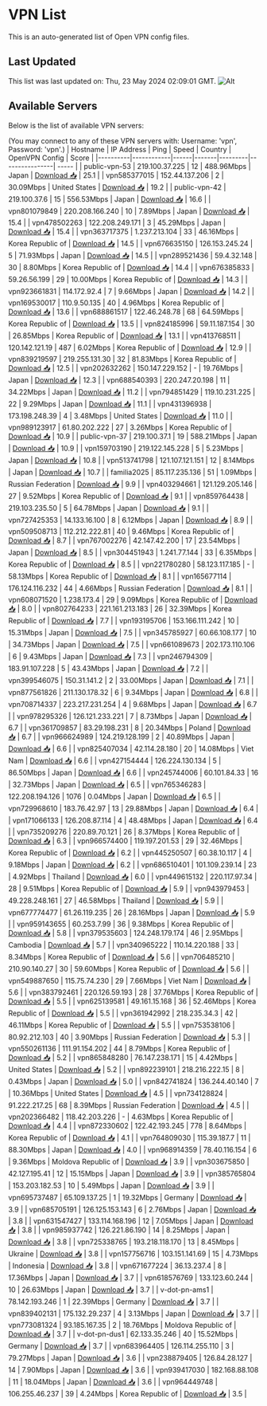 # VPN List

This is an auto-generated list of Open VPN config files.

## Last Updated

This list was last updated on: Thu, 23 May 2024 02:09:01 GMT.
![Alt](https://repobeats.axiom.co/api/embed/186b98318ef1479477931607c1ad7d823f12451f.svg "Repobeats analytics image")

## Available Servers

Below is the list of available VPN servers:

(You may connect to any of these VPN servers with: Username: 'vpn', Password: 'vpn'.)
| Hostname | IP Address | Ping | Speed | Country | OpenVPN Config | Score |
|----------|------------|------|-------|---------|----------------| ----- |
| public-vpn-53 | 219.100.37.225 | 12 | 488.96Mbps | Japan | [Download 📥](./configs/server_0_JP.ovpn) | 25.1 |
| vpn585377015 | 152.44.137.206 | 2 | 30.09Mbps | United States | [Download 📥](./configs/server_1_US.ovpn) | 19.2 |
| public-vpn-42 | 219.100.37.6 | 15 | 556.53Mbps | Japan | [Download 📥](./configs/server_2_JP.ovpn) | 16.6 |
| vpn801079849 | 220.208.166.240 | 10 | 7.89Mbps | Japan | [Download 📥](./configs/server_3_JP.ovpn) | 15.4 |
| vpn478502263 | 122.208.249.171 | 3 | 45.29Mbps | Japan | [Download 📥](./configs/server_4_JP.ovpn) | 15.4 |
| vpn363717375 | 1.237.213.104 | 33 | 46.16Mbps | Korea Republic of | [Download 📥](./configs/server_5_KR.ovpn) | 14.5 |
| vpn676635150 | 126.153.245.24 | 5 | 71.93Mbps | Japan | [Download 📥](./configs/server_6_JP.ovpn) | 14.5 |
| vpn289521436 | 59.4.32.148 | 30 | 8.80Mbps | Korea Republic of | [Download 📥](./configs/server_7_KR.ovpn) | 14.4 |
| vpn676385833 | 59.26.56.199 | 29 | 10.00Mbps | Korea Republic of | [Download 📥](./configs/server_8_KR.ovpn) | 14.3 |
| vpn923661831 | 114.172.92.4 | 7 | 9.66Mbps | Japan | [Download 📥](./configs/server_9_JP.ovpn) | 14.2 |
| vpn169530017 | 110.9.50.135 | 40 | 4.96Mbps | Korea Republic of | [Download 📥](./configs/server_10_KR.ovpn) | 13.6 |
| vpn688861517 | 122.46.248.78 | 68 | 64.59Mbps | Korea Republic of | [Download 📥](./configs/server_11_KR.ovpn) | 13.5 |
| vpn824185996 | 59.11.187.154 | 30 | 26.85Mbps | Korea Republic of | [Download 📥](./configs/server_12_KR.ovpn) | 13.1 |
| vpn413768511 | 120.142.121.19 | 487 | 6.02Mbps | Korea Republic of | [Download 📥](./configs/server_13_KR.ovpn) | 12.9 |
| vpn839219597 | 219.255.131.30 | 32 | 81.83Mbps | Korea Republic of | [Download 📥](./configs/server_14_KR.ovpn) | 12.5 |
| vpn202632262 | 150.147.229.152 | - | 19.76Mbps | Japan | [Download 📥](./configs/server_15_JP.ovpn) | 12.3 |
| vpn688540393 | 220.247.20.198 | 11 | 34.22Mbps | Japan | [Download 📥](./configs/server_16_JP.ovpn) | 11.2 |
| vpn794851429 | 119.10.231.225 | 22 | 9.29Mbps | Japan | [Download 📥](./configs/server_17_JP.ovpn) | 11.1 |
| vpn431396938 | 173.198.248.39 | 4 | 3.48Mbps | United States | [Download 📥](./configs/server_18_US.ovpn) | 11.0 |
| vpn989123917 | 61.80.202.222 | 27 | 3.26Mbps | Korea Republic of | [Download 📥](./configs/server_19_KR.ovpn) | 10.9 |
| public-vpn-37 | 219.100.37.1 | 19 | 588.21Mbps | Japan | [Download 📥](./configs/server_20_JP.ovpn) | 10.9 |
| vpn159703190 | 219.122.145.228 | 5 | 5.23Mbps | Japan | [Download 📥](./configs/server_21_JP.ovpn) | 10.8 |
| vpn513741798 | 121.107.121.151 | 12 | 8.14Mbps | Japan | [Download 📥](./configs/server_22_JP.ovpn) | 10.7 |
| familia2025 | 85.117.235.136 | 51 | 1.09Mbps | Russian Federation | [Download 📥](./configs/server_23_RU.ovpn) | 9.9 |
| vpn403294661 | 121.129.205.146 | 27 | 9.52Mbps | Korea Republic of | [Download 📥](./configs/server_24_KR.ovpn) | 9.1 |
| vpn859764438 | 219.103.235.50 | 5 | 64.78Mbps | Japan | [Download 📥](./configs/server_25_JP.ovpn) | 9.1 |
| vpn727425353 | 14.133.16.100 | 8 | 6.12Mbps | Japan | [Download 📥](./configs/server_26_JP.ovpn) | 8.9 |
| vpn509508713 | 112.212.222.81 | 40 | 9.46Mbps | Korea Republic of | [Download 📥](./configs/server_27_KR.ovpn) | 8.7 |
| vpn767002276 | 42.147.42.200 | 17 | 23.54Mbps | Japan | [Download 📥](./configs/server_28_JP.ovpn) | 8.5 |
| vpn304451943 | 1.241.77.144 | 33 | 6.35Mbps | Korea Republic of | [Download 📥](./configs/server_29_KR.ovpn) | 8.5 |
| vpn221780280 | 58.123.117.185 | - | 58.13Mbps | Korea Republic of | [Download 📥](./configs/server_30_KR.ovpn) | 8.1 |
| vpn165677114 | 176.124.116.232 | 44 | 4.66Mbps | Russian Federation | [Download 📥](./configs/server_31_RU.ovpn) | 8.1 |
| vpn608071520 | 1.238.173.4 | 29 | 9.09Mbps | Korea Republic of | [Download 📥](./configs/server_32_KR.ovpn) | 8.0 |
| vpn802764233 | 221.161.213.183 | 26 | 32.39Mbps | Korea Republic of | [Download 📥](./configs/server_33_KR.ovpn) | 7.7 |
| vpn193195706 | 153.166.111.242 | 10 | 15.31Mbps | Japan | [Download 📥](./configs/server_34_JP.ovpn) | 7.5 |
| vpn345785927 | 60.66.108.177 | 10 | 34.73Mbps | Japan | [Download 📥](./configs/server_35_JP.ovpn) | 7.5 |
| vpn661089673 | 202.173.110.106 | 6 | 9.43Mbps | Japan | [Download 📥](./configs/server_36_JP.ovpn) | 7.3 |
| vpn246794309 | 183.91.107.228 | 5 | 43.43Mbps | Japan | [Download 📥](./configs/server_37_JP.ovpn) | 7.2 |
| vpn399546075 | 150.31.141.2 | 2 | 33.00Mbps | Japan | [Download 📥](./configs/server_38_JP.ovpn) | 7.1 |
| vpn877561826 | 211.130.178.32 | 6 | 9.34Mbps | Japan | [Download 📥](./configs/server_39_JP.ovpn) | 6.8 |
| vpn708714337 | 223.217.231.254 | 4 | 9.68Mbps | Japan | [Download 📥](./configs/server_40_JP.ovpn) | 6.7 |
| vpn978295326 | 126.121.233.221 | 7 | 8.73Mbps | Japan | [Download 📥](./configs/server_41_JP.ovpn) | 6.7 |
| vpn361709857 | 83.29.198.231 | 8 | 20.34Mbps | Poland | [Download 📥](./configs/server_42_PL.ovpn) | 6.7 |
| vpn966624989 | 124.219.128.199 | 2 | 40.89Mbps | Japan | [Download 📥](./configs/server_43_JP.ovpn) | 6.6 |
| vpn825407034 | 42.114.28.180 | 20 | 14.08Mbps | Viet Nam | [Download 📥](./configs/server_44_VN.ovpn) | 6.6 |
| vpn427154444 | 126.224.130.134 | 5 | 86.50Mbps | Japan | [Download 📥](./configs/server_45_JP.ovpn) | 6.6 |
| vpn245744006 | 60.101.84.33 | 16 | 32.73Mbps | Japan | [Download 📥](./configs/server_46_JP.ovpn) | 6.5 |
| vpn765346283 | 122.208.194.126 | 1076 | 0.04Mbps | Japan | [Download 📥](./configs/server_47_JP.ovpn) | 6.5 |
| vpn729968610 | 183.76.42.97 | 13 | 29.88Mbps | Japan | [Download 📥](./configs/server_48_JP.ovpn) | 6.4 |
| vpn171066133 | 126.208.87.114 | 4 | 48.48Mbps | Japan | [Download 📥](./configs/server_49_JP.ovpn) | 6.4 |
| vpn735209276 | 220.89.70.121 | 26 | 8.37Mbps | Korea Republic of | [Download 📥](./configs/server_50_KR.ovpn) | 6.3 |
| vpn966574400 | 119.197.201.53 | 29 | 32.46Mbps | Korea Republic of | [Download 📥](./configs/server_51_KR.ovpn) | 6.2 |
| vpn445250507 | 60.38.10.117 | 4 | 9.18Mbps | Japan | [Download 📥](./configs/server_52_JP.ovpn) | 6.2 |
| vpn686510401 | 101.109.239.14 | 23 | 4.92Mbps | Thailand | [Download 📥](./configs/server_53_TH.ovpn) | 6.0 |
| vpn449615132 | 220.117.97.34 | 28 | 9.51Mbps | Korea Republic of | [Download 📥](./configs/server_54_KR.ovpn) | 5.9 |
| vpn943979453 | 49.228.248.161 | 27 | 46.58Mbps | Thailand | [Download 📥](./configs/server_55_TH.ovpn) | 5.9 |
| vpn677774477 | 61.26.119.235 | 26 | 28.16Mbps | Japan | [Download 📥](./configs/server_56_JP.ovpn) | 5.9 |
| vpn959143655 | 60.253.7.99 | 36 | 9.38Mbps | Korea Republic of | [Download 📥](./configs/server_57_KR.ovpn) | 5.8 |
| vpn379535603 | 124.248.179.174 | 46 | 2.95Mbps | Cambodia | [Download 📥](./configs/server_58_KH.ovpn) | 5.7 |
| vpn340965222 | 110.14.220.188 | 33 | 8.34Mbps | Korea Republic of | [Download 📥](./configs/server_59_KR.ovpn) | 5.6 |
| vpn706485210 | 210.90.140.27 | 30 | 59.60Mbps | Korea Republic of | [Download 📥](./configs/server_60_KR.ovpn) | 5.6 |
| vpn549887650 | 115.75.74.230 | 29 | 7.66Mbps | Viet Nam | [Download 📥](./configs/server_61_VN.ovpn) | 5.6 |
| vpn383792461 | 220.126.59.193 | 28 | 37.76Mbps | Korea Republic of | [Download 📥](./configs/server_62_KR.ovpn) | 5.5 |
| vpn625139581 | 49.161.15.168 | 36 | 52.46Mbps | Korea Republic of | [Download 📥](./configs/server_63_KR.ovpn) | 5.5 |
| vpn361942992 | 218.235.34.3 | 42 | 46.11Mbps | Korea Republic of | [Download 📥](./configs/server_64_KR.ovpn) | 5.5 |
| vpn753538106 | 80.92.212.103 | 40 | 3.90Mbps | Russian Federation | [Download 📥](./configs/server_65_RU.ovpn) | 5.3 |
| vpn550261136 | 111.91.154.202 | 44 | 8.79Mbps | Korea Republic of | [Download 📥](./configs/server_66_KR.ovpn) | 5.2 |
| vpn865848280 | 76.147.238.171 | 15 | 4.42Mbps | United States | [Download 📥](./configs/server_67_US.ovpn) | 5.2 |
| vpn892239101 | 218.216.222.15 | 8 | 0.43Mbps | Japan | [Download 📥](./configs/server_68_JP.ovpn) | 5.0 |
| vpn842741824 | 136.244.40.140 | 7 | 10.36Mbps | United States | [Download 📥](./configs/server_69_US.ovpn) | 4.5 |
| vpn734128824 | 91.222.217.25 | 68 | 8.39Mbps | Russian Federation | [Download 📥](./configs/server_70_RU.ovpn) | 4.5 |
| vpn202366482 | 118.42.203.226 | - | 4.63Mbps | Korea Republic of | [Download 📥](./configs/server_71_KR.ovpn) | 4.4 |
| vpn872330602 | 122.42.193.245 | 778 | 8.64Mbps | Korea Republic of | [Download 📥](./configs/server_72_KR.ovpn) | 4.1 |
| vpn764809030 | 115.39.187.7 | 11 | 88.30Mbps | Japan | [Download 📥](./configs/server_73_JP.ovpn) | 4.0 |
| vpn968914359 | 78.40.116.154 | 6 | 9.36Mbps | Moldova Republic of | [Download 📥](./configs/server_74_MD.ovpn) | 3.9 |
| vpn303675850 | 42.127.195.41 | 12 | 15.15Mbps | Japan | [Download 📥](./configs/server_75_JP.ovpn) | 3.9 |
| vpn385765804 | 153.203.182.53 | 10 | 5.49Mbps | Japan | [Download 📥](./configs/server_76_JP.ovpn) | 3.9 |
| vpn695737487 | 65.109.137.25 | 1 | 19.32Mbps | Germany | [Download 📥](./configs/server_77_DE.ovpn) | 3.9 |
| vpn685705191 | 126.125.153.143 | 6 | 2.76Mbps | Japan | [Download 📥](./configs/server_78_JP.ovpn) | 3.8 |
| vpn631547427 | 133.114.168.196 | 12 | 7.05Mbps | Japan | [Download 📥](./configs/server_79_JP.ovpn) | 3.8 |
| vpn985937742 | 126.221.86.190 | 14 | 8.25Mbps | Japan | [Download 📥](./configs/server_80_JP.ovpn) | 3.8 |
| vpn725338765 | 193.218.118.170 | 13 | 8.45Mbps | Ukraine | [Download 📥](./configs/server_81_UA.ovpn) | 3.8 |
| vpn157756716 | 103.151.141.69 | 15 | 4.73Mbps | Indonesia | [Download 📥](./configs/server_82_ID.ovpn) | 3.8 |
| vpn671677224 | 36.13.237.4 | 8 | 17.36Mbps | Japan | [Download 📥](./configs/server_83_JP.ovpn) | 3.7 |
| vpn618576769 | 133.123.60.244 | 10 | 26.63Mbps | Japan | [Download 📥](./configs/server_84_JP.ovpn) | 3.7 |
| v-dot-pn-ams1 | 78.142.193.246 | 1 | 22.39Mbps | Germany | [Download 📥](./configs/server_85_DE.ovpn) | 3.7 |
| vpn839402131 | 175.132.29.237 | 4 | 3.13Mbps | Japan | [Download 📥](./configs/server_86_JP.ovpn) | 3.7 |
| vpn773081324 | 93.185.167.35 | 2 | 18.76Mbps | Moldova Republic of | [Download 📥](./configs/server_87_MD.ovpn) | 3.7 |
| v-dot-pn-dus1 | 62.133.35.246 | 40 | 15.52Mbps | Germany | [Download 📥](./configs/server_88_DE.ovpn) | 3.7 |
| vpn683964405 | 126.114.255.110 | 3 | 79.27Mbps | Japan | [Download 📥](./configs/server_89_JP.ovpn) | 3.6 |
| vpn238879405 | 126.84.28.127 | 14 | 7.90Mbps | Japan | [Download 📥](./configs/server_90_JP.ovpn) | 3.6 |
| vpn939417030 | 182.168.88.108 | 11 | 18.04Mbps | Japan | [Download 📥](./configs/server_91_JP.ovpn) | 3.6 |
| vpn964449748 | 106.255.46.237 | 39 | 4.24Mbps | Korea Republic of | [Download 📥](./configs/server_92_KR.ovpn) | 3.5 |
